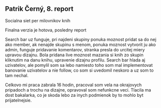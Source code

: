 <h2>Patrik Černý, 8. report</h2>
<p>Socialna siet per milovnikov knih</p>

<p>Finalna verzia je hotova, posledny report</p>

<p> Search bar uz funguje, pri najdeni skupiny ponuka moznost pridat sa do nej ako member, ak nenajde skupinu s menom, ponuka moznost vytvorit ju ako admin,
funguje pridavanie komentarov, stranka presla do urcitej miery upravou dizajnu. Bola pridana live moznost mazania si knih zo skupin kliknutim na danu knihu,
 upravenie dizajnu profilu. Search bar hlada aj uzivatelov, ale pomylil som sa lebo namiesto toho som mal implementovat banovanie uzivatelov a nie follow, co som si uvedomil neskoro
  a uz som to tam nechal. 
</p>

Celkovo mi praca zabrala 16 hodin, pracoval som vela na okrajovych pripadoch a trochu na dizajne, opravoval som nefunkcne veci. Tlacila ma dost bakalarka, co je skoda
lebo za inych podmienok by to mohlo byt prijatelnejsie.
